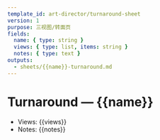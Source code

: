```yaml
---
template_id: art-director/turnaround-sheet
version: 1
purpose: 三视图/转面页
fields:
  name: { type: string }
  views: { type: list, items: string }
  notes: { type: text }
outputs:
  - sheets/{{name}}-turnaround.md
---
```


# Turnaround — {{name}}

- Views: {{views}}
- Notes: {{notes}}
